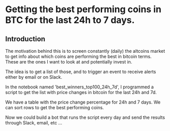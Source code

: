 # Getting the best performing coins in BTC for the last 24h to 7 days.
## Introduction

The motivation behind this is to screen constantly (daily) the altcoins market to get info about which coins are performing the best in bitcoin terms. These are the ones I want to look at and potentially invest in.

The idea is to get a list of those, and to trigger an event to receive alerts either by email or on Slack.

In the notebook named 'best_winners_top100_24h_7d', I programmed a script to get the list with price changes in bitcoin for the last 24h and 7d.

We have a table with the price change percentage for 24h and 7 days. We can sort rows to get the best performing coins. 

Now we could build a bot that runs the script every day and send the results through Slack, email, etc ...
